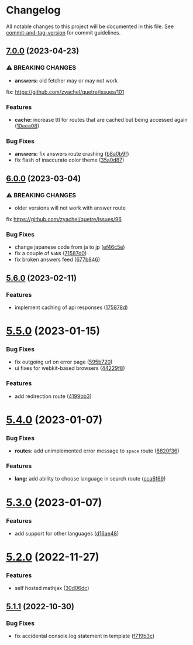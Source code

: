 # Changelog

All notable changes to this project will be documented in this file. See [commit-and-tag-version](https://github.com/absolute-version/commit-and-tag-version) for commit guidelines.

## [7.0.0](https://github.com/zyachel/quetre/compare/v6.0.0...v7.0.0) (2023-04-23)


### ⚠ BREAKING CHANGES

* **answers:** old fetcher may or may not work

fix: https://github.com/zyachel/quetre/issues/101

### Features

* **cache:** increase ttl for routes that are cached but being accessed again ([10eea08](https://github.com/zyachel/quetre/commit/10eea0830511d0e914a255a05904ab18265e46e6))


### Bug Fixes

* **answers:** fix answers route crashing ([b8a0b9f](https://github.com/zyachel/quetre/commit/b8a0b9fcadd1d3c797b0023ff91b2221b9072298))
* fix flash of inaccurate color theme ([35a0d87](https://github.com/zyachel/quetre/commit/35a0d87c133ccda9242d319afa63a2c17a6df973))

## [6.0.0](https://github.com/zyachel/quetre/compare/v5.6.0...v6.0.0) (2023-03-04)


### ⚠ BREAKING CHANGES

* older versions will not work with answer route

fix https://github.com/zyachel/quetre/issues/96

### Bug Fixes

* change japanese code from ja to jp ([ef46c5e](https://github.com/zyachel/quetre/commit/ef46c5ee3aa51064bcfde1011578e7062a044a61))
* fix a couple of `NaN`s ([71587d0](https://github.com/zyachel/quetre/commit/71587d0db410eb506a1c9673ffa627a23b5cd4fa))
* fix broken answers feed ([677b846](https://github.com/zyachel/quetre/commit/677b846eb2ef0dc6475e92f9a6de1c9dff23e051))

## [5.6.0](https://github.com/zyachel/quetre/compare/v5.5.0...v5.6.0) (2023-02-11)


### Features

* implement caching of api responses ([175878d](https://github.com/zyachel/quetre/commit/175878dba9aaf23a09325842997658c01670efd3))

# [5.5.0](https://github.com/zyachel/quetre/compare/v5.4.0...v5.5.0) (2023-01-15)


### Bug Fixes

* fix outgoing url on error page ([595b720](https://github.com/zyachel/quetre/commit/595b720ee12b234a9454e470139a3a40b4ad600f))
* ui fixes for webkit-based browsers ([44229f8](https://github.com/zyachel/quetre/commit/44229f87027b1b15d38c2739b9d85bec40a36bd8))


### Features

* add redirection route ([4199bb3](https://github.com/zyachel/quetre/commit/4199bb38c379fa5e6c2c5e58098c63534c1743b5))



# [5.4.0](https://github.com/zyachel/quetre/compare/v5.3.0...v5.4.0) (2023-01-07)


### Bug Fixes

* **routes:** add unimplemented error message to `space` route ([8820f36](https://github.com/zyachel/quetre/commit/8820f36af80f29d861a47526538293357e7c32f3))


### Features

* **lang:** add ability to choose language in search route ([cca6f69](https://github.com/zyachel/quetre/commit/cca6f69deda235fa87416e28a4dd557698974e3d))



# [5.3.0](https://github.com/zyachel/quetre/compare/v5.2.0...v5.3.0) (2023-01-07)


### Features

* add support for other languages ([d16ae48](https://github.com/zyachel/quetre/commit/d16ae48dcb762af6d0888b6fc556a04a4c954549))



# [5.2.0](https://github.com/zyachel/quetre/compare/v5.1.1...v5.2.0) (2022-11-27)


### Features

* self hosted mathjax ([30d06dc](https://github.com/zyachel/quetre/commit/30d06dc0ffa1b0b362952a16ebdccc9ec2b804b9))



## [5.1.1](https://github.com/zyachel/quetre/compare/v5.1.0...v5.1.1) (2022-10-30)


### Bug Fixes

* fix accidental console.log statement in template ([f719b3c](https://github.com/zyachel/quetre/commit/f719b3c4c91c504db35d1077bd05aa149b0f42db))
